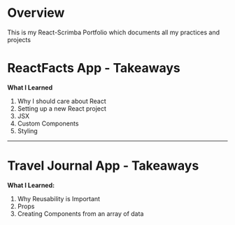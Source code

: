 <h1>Overview</h1>

This is my React-Scrimba Portfolio which documents all my practices and projects

<h1>ReactFacts App - Takeaways</h1>

<b>What I Learned</b>
<ol>
  <li>Why I should care about React</li>
  <li>Setting up a new React project</li>
  <li>JSX</li>
  <li>Custom Components</li>
  <li>Styling</li>
</ol>


<hr>

<h1>Travel Journal App - Takeaways</h1>

<b>What I Learned:</b>
<ol>
  <li>Why Reusability is Important</li>
  <li>Props</li>
  <li>Creating Components from an array of data</li>
</ol>
